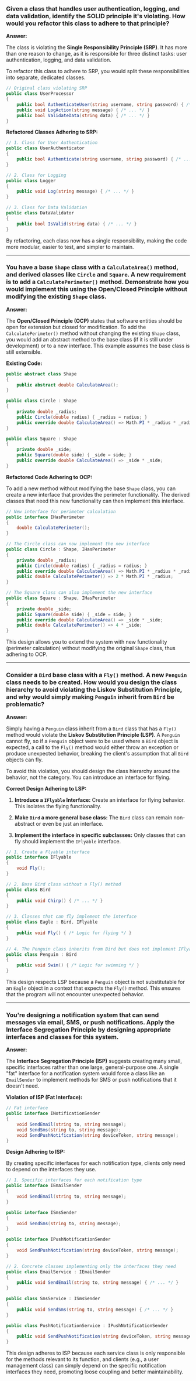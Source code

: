 ### Given a class that handles user authentication, logging, and data validation, identify the SOLID principle it's violating. How would you refactor this class to adhere to that principle?

**Answer:**

The class is violating the **Single Responsibility Principle (SRP)**. It has more than one reason to change, as it is responsible for three distinct tasks: user authentication, logging, and data validation.

To refactor this class to adhere to SRP, you would split these responsibilities into separate, dedicated classes.

```csharp
// Original class violating SRP
public class UserProcessor
{
    public bool AuthenticateUser(string username, string password) { /* ... */ }
    public void LogAction(string message) { /* ... */ }
    public bool ValidateData(string data) { /* ... */ }
}
```

**Refactored Classes Adhering to SRP:**

```csharp
// 1. Class for User Authentication
public class UserAuthenticator
{
    public bool Authenticate(string username, string password) { /* ... */ }
}

// 2. Class for Logging
public class Logger
{
    public void Log(string message) { /* ... */ }
}

// 3. Class for Data Validation
public class DataValidator
{
    public bool IsValid(string data) { /* ... */ }
}
```

By refactoring, each class now has a single responsibility, making the code more modular, easier to test, and simpler to maintain.

-----

### You have a base `Shape` class with a `CalculateArea()` method, and derived classes like `Circle` and `Square`. A new requirement is to add a `CalculatePerimeter()` method. Demonstrate how you would implement this using the Open/Closed Principle without modifying the existing `Shape` class.

**Answer:**

The **Open/Closed Principle (OCP)** states that software entities should be open for extension but closed for modification. To add the `CalculatePerimeter()` method without changing the existing `Shape` class, you would add an abstract method to the base class (if it is still under development) or to a new interface. This example assumes the base class is still extensible.

**Existing Code:**

```csharp
public abstract class Shape
{
    public abstract double CalculateArea();
}

public class Circle : Shape
{
    private double _radius;
    public Circle(double radius) { _radius = radius; }
    public override double CalculateArea() => Math.PI * _radius * _radius;
}

public class Square : Shape
{
    private double _side;
    public Square(double side) { _side = side; }
    public override double CalculateArea() => _side * _side;
}
```

**Refactored Code Adhering to OCP:**

To add a new method without modifying the base `Shape` class, you can create a new interface that provides the perimeter functionality. The derived classes that need this new functionality can then implement this interface.

```csharp
// New interface for perimeter calculation
public interface IHasPerimeter
{
    double CalculatePerimeter();
}

// The Circle class can now implement the new interface
public class Circle : Shape, IHasPerimeter
{
    private double _radius;
    public Circle(double radius) { _radius = radius; }
    public override double CalculateArea() => Math.PI * _radius * _radius;
    public double CalculatePerimeter() => 2 * Math.PI * _radius;
}

// The Square class can also implement the new interface
public class Square : Shape, IHasPerimeter
{
    private double _side;
    public Square(double side) { _side = side; }
    public override double CalculateArea() => _side * _side;
    public double CalculatePerimeter() => 4 * _side;
}
```

This design allows you to extend the system with new functionality (perimeter calculation) without modifying the original `Shape` class, thus adhering to OCP.

-----

### Consider a `Bird` base class with a `Fly()` method. A new `Penguin` class needs to be created. How would you design the class hierarchy to avoid violating the Liskov Substitution Principle, and why would simply making `Penguin` inherit from `Bird` be problematic?

**Answer:**

Simply having a `Penguin` class inherit from a `Bird` class that has a `Fly()` method would violate the **Liskov Substitution Principle (LSP)**. A `Penguin` cannot fly, so if a `Penguin` object were to be used where a `Bird` object is expected, a call to the `Fly()` method would either throw an exception or produce unexpected behavior, breaking the client's assumption that all `Bird` objects can fly.

To avoid this violation, you should design the class hierarchy around the behavior, not the category. You can introduce an interface for flying.

**Correct Design Adhering to LSP:**

1.  **Introduce a `IFlyable` Interface:** Create an interface for flying behavior. This isolates the flying functionality.

2.  **Make `Bird` a more general base class:** The `Bird` class can remain non-abstract or even be just an interface.

3.  **Implement the interface in specific subclasses:** Only classes that can fly should implement the `IFlyable` interface.

<!-- end list -->

```csharp
// 1. Create a Flyable interface
public interface IFlyable
{
    void Fly();
}

// 2. Base Bird class without a Fly() method
public class Bird
{
    public void Chirp() { /* ... */ }
}

// 3. Classes that can fly implement the interface
public class Eagle : Bird, IFlyable
{
    public void Fly() { /* Logic for flying */ }
}

// 4. The Penguin class inherits from Bird but does not implement IFlyable
public class Penguin : Bird
{
    public void Swim() { /* Logic for swimming */ }
}
```

This design respects LSP because a `Penguin` object is not substitutable for an `Eagle` object in a context that expects the `Fly()` method. This ensures that the program will not encounter unexpected behavior.

-----

### You're designing a notification system that can send messages via email, SMS, or push notifications. Apply the Interface Segregation Principle by designing appropriate interfaces and classes for this system.

**Answer:**

The **Interface Segregation Principle (ISP)** suggests creating many small, specific interfaces rather than one large, general-purpose one. A single "fat" interface for a notification system would force a class like an `EmailSender` to implement methods for SMS or push notifications that it doesn't need.

**Violation of ISP (Fat Interface):**

```csharp
// Fat interface
public interface INotificationSender
{
    void SendEmail(string to, string message);
    void SendSms(string to, string message);
    void SendPushNotification(string deviceToken, string message);
}
```

**Design Adhering to ISP:**

By creating specific interfaces for each notification type, clients only need to depend on the interfaces they use.

```csharp
// 1. Specific interfaces for each notification type
public interface IEmailSender
{
    void SendEmail(string to, string message);
}

public interface ISmsSender
{
    void SendSms(string to, string message);
}

public interface IPushNotificationSender
{
    void SendPushNotification(string deviceToken, string message);
}

// 2. Concrete classes implementing only the interfaces they need
public class EmailService : IEmailSender
{
    public void SendEmail(string to, string message) { /* ... */ }
}

public class SmsService : ISmsSender
{
    public void SendSms(string to, string message) { /* ... */ }
}

public class PushNotificationService : IPushNotificationSender
{
    public void SendPushNotification(string deviceToken, string message) { /* ... */ }
}
```

This design adheres to ISP because each service class is only responsible for the methods relevant to its function, and clients (e.g., a user management class) can simply depend on the specific notification interfaces they need, promoting loose coupling and better maintainability.
